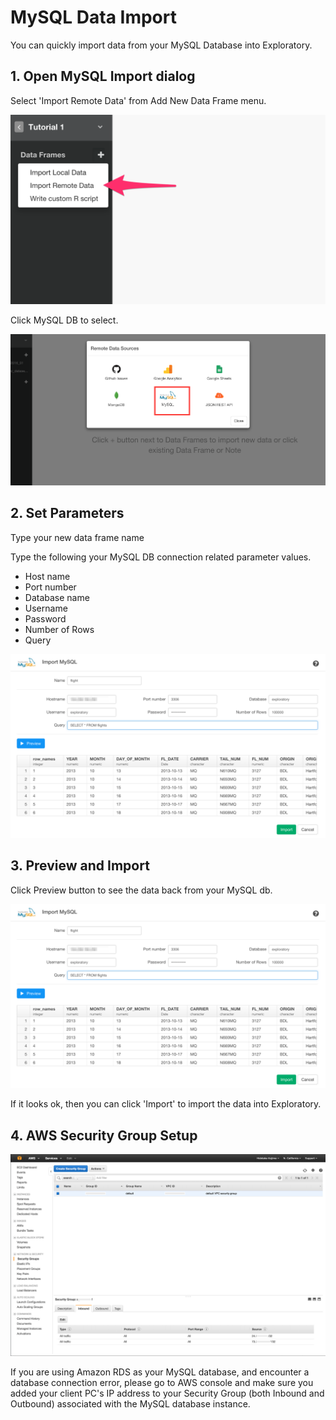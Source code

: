 # MySQL Data Import

You can quickly import data from your MySQL Database into Exploratory.

## 1. Open MySQL Import dialog

Select 'Import Remote Data' from Add New Data Frame menu.

![](images/import-remote-data.png)

Click MySQL DB to select.

![](images/mysql.png)

## 2. Set Parameters

Type your new data frame name

Type the following your MySQL DB connection related parameter values.

- Host name
- Port number
- Database name
- Username
- Password
- Number of Rows
- Query

![](images/mysql2.png)

## 3. Preview and Import

Click Preview button to see the data back from your MySQL db.

![](images/mysql2.png)

If it looks ok, then you can click 'Import' to import the data into Exploratory.

## 4. AWS Security Group Setup

![](images/redshift4.png)

If you are using Amazon RDS as your MySQL database, and encounter a database connection error, please go to AWS console and make sure you added your client PC's IP address to your Security Group (both Inbound and Outbound) associated with the MySQL database instance.
